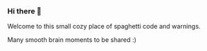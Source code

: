 ### Hi there 👋

Welcome to this small cozy place of spaghetti code and warnings.

Many smooth brain moments to be shared :)
